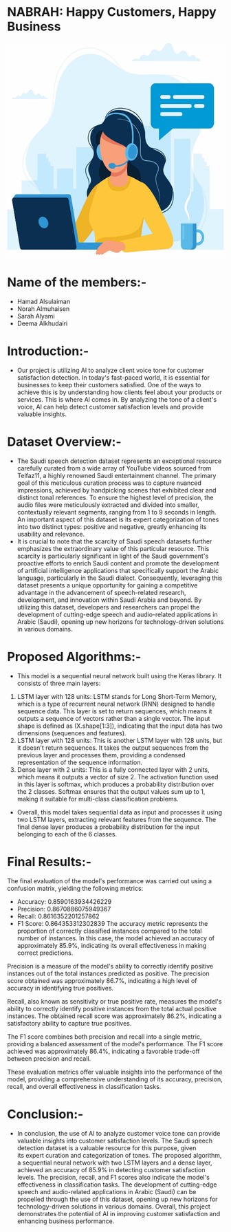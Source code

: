 # NABRAH: Happy Customers, Happy Business
<img width="1000" height="500" src="https://github.com/hamadsul/Capstone_Project/blob/main/NABRAH.jpeg">

# Name of the members:-
- Hamad Alsulaiman 
- Norah Almuhaisen
- Sarah Alyami
- Deema Alkhudairi

# Introduction:-
- Our project is utilizing Al to analyze client voice tone for customer satisfaction detection. In today's fast-paced world, it is essential for businesses to keep their customers satisfied. One of the ways to achieve this is by understanding how clients feel about your products or services. This is where Al comes in. By analyzing the tone of a client's voice, Al can help detect customer satisfaction levels and provide valuable insights.

# Dataset Overview:- 
- The Saudi speech detection dataset represents an exceptional resource carefully curated from a wide array of YouTube videos sourced from Telfaz11, a highly renowned Saudi entertainment channel. The primary goal of this meticulous curation process was to capture nuanced impressions, achieved by handpicking scenes that exhibited clear and distinct tonal references. To ensure the highest level of precision, the audio files were meticulously extracted and divided into smaller, contextually relevant segments, ranging from 1 to 9 seconds in length. An important aspect of this dataset is its expert categorization of tones into two distinct types: positive and negative, greatly enhancing its usability and relevance.
- It is crucial to note that the scarcity of Saudi speech datasets further emphasizes the extraordinary value of this particular resource. This scarcity is particularly significant in light of the Saudi government's proactive efforts to enrich Saudi content and promote the development of artificial intelligence applications that specifically support the Arabic language, particularly in the Saudi dialect. Consequently, leveraging this dataset presents a unique opportunity for gaining a competitive advantage in the advancement of speech-related research, development, and innovation within Saudi Arabia and beyond. By utilizing this dataset, developers and researchers can propel the development of cutting-edge speech and audio-related applications in Arabic (Saudi), opening up new horizons for technology-driven solutions in various domains.

# Proposed Algorithms:- 
- This model is a sequential neural network built using the Keras library. It consists of three main layers:
1. LSTM layer with 128 units: LSTM stands for Long Short-Term Memory, which is a type of recurrent neural network (RNN) designed to handle sequence data. This layer is set to return sequences, which means it outputs a sequence of vectors rather than a single vector. The input shape is defined as (X.shape[1:3]), indicating that the input data has two dimensions (sequences and features).
2. LSTM layer with 128 units: This is another LSTM layer with 128 units, but it doesn't return sequences. It takes the output sequences from the previous layer and processes them, providing a condensed representation of the sequence information.
3. Dense layer with 2 units: This is a fully connected layer with 2 units, which means it outputs a vector of size 2. The activation function used in this layer is softmax, which produces a probability distribution over the 2 classes. Softmax ensures that the output values sum up to 1, making it suitable for multi-class classification problems.
- Overall, this model takes sequential data as input and processes it using two LSTM layers, extracting relevant features from the sequence. The final dense layer produces a probability distribution for the input belonging to each of the 6 classes.

# Final Results:-
The final evaluation of the model's performance was carried out using a confusion matrix, yielding the following metrics:
- Accuracy: 0.8590163934426229
- Precision: 0.8670886075949367
- Recall: 0.8616352201257862
- F1 Score: 0.864353312302839
The accuracy metric represents the proportion of correctly classified instances compared to the total number of instances. In this case, the model achieved an accuracy of approximately 85.9%, indicating its overall effectiveness in making correct predictions.

Precision is a measure of the model's ability to correctly identify positive instances out of the total instances predicted as positive. The precision score obtained was approximately 86.7%, indicating a high level of accuracy in identifying true positives.

Recall, also known as sensitivity or true positive rate, measures the model's ability to correctly identify positive instances from the total actual positive instances. The obtained recall score was approximately 86.2%, indicating a satisfactory ability to capture true positives.

The F1 score combines both precision and recall into a single metric, providing a balanced assessment of the model's performance. The F1 score achieved was approximately 86.4%, indicating a favorable trade-off between precision and recall.

These evaluation metrics offer valuable insights into the performance of the model, providing a comprehensive understanding of its accuracy, precision, recall, and overall effectiveness in classification tasks.

# Conclusion:- 
- In conclusion, the use of AI to analyze customer voice tone can provide valuable insights into customer satisfaction levels. The Saudi speech detection dataset is a valuable resource for this purpose, given its expert curation and categorization of tones. The proposed algorithm, a sequential neural network with two LSTM layers and a dense layer, achieved an accuracy of 85.9% in detecting customer satisfaction levels. The precision, recall, and F1 scores also indicate the model's effectiveness in classification tasks. The development of cutting-edge speech and audio-related applications in Arabic (Saudi) can be propelled through the use of this dataset, opening up new horizons for technology-driven solutions in various domains. Overall, this project demonstrates the potential of AI in improving customer satisfaction and enhancing business performance.
